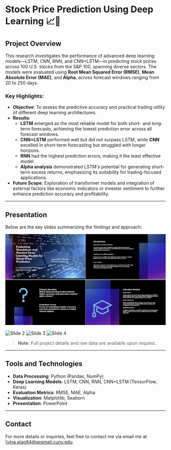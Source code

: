 # Stock Price Prediction Using Deep Learning 📈🧠

## Project Overview
This research investigates the performance of advanced deep learning models—LSTM, CNN, RNN, and CNN+LSTM—in predicting stock prices across 100 U.S. stocks from the S&P 100, spanning diverse sectors. The models were evaluated using **Root Mean Squared Error (RMSE)**, **Mean Absolute Error (MAE)**, and **Alpha**, across forecast windows ranging from 20 to 250 days.

### Key Highlights:
- **Objective**: To assess the predictive accuracy and practical trading utility of different deep learning architectures.
- **Results**:
  - **LSTM** emerged as the most reliable model for both short- and long-term forecasts, achieving the lowest prediction error across all forecast windows.
  - **CNN+LSTM** performed well but did not surpass LSTM, while **CNN** excelled in short-term forecasting but struggled with longer horizons.
  - **RNN** had the highest prediction errors, making it the least effective model.
  - **Alpha analysis** demonstrated LSTM's potential for generating short-term excess returns, emphasizing its suitability for trading-focused applications.
- **Future Scope**: Exploration of transformer models and integration of external factors like economic indicators or investor sentiment to further enhance prediction accuracy and profitability.

---

## Presentation
Below are the key slides summarizing the findings and approach:

![698ppt1](https://github.com/yinaS1234/Deep-Learning-Stock-Price-Prediction/blob/main/resource/698ppt1.png)

![Slide 2](https://github.com/username/repo-name/blob/main/Resources/slide2.png)
![Slide 3](https://github.com/username/repo-name/blob/main/Resources/slide3.png)
![Slide 4](https://github.com/username/repo-name/blob/main/Resources/slide4.png)

> **Note**: Full project details and raw data are available upon request.

---

## Tools and Technologies
- **Data Processing**: Python (Pandas, NumPy)
- **Deep Learning Models**: LSTM, CNN, RNN, CNN+LSTM (TensorFlow, Keras)
- **Evaluation Metrics**: RMSE, MAE, Alpha
- **Visualization**: Matplotlib, Seaborn
- **Presentation**: PowerPoint

---

## Contact
For more details or inquiries, feel free to contact me via email me at [yina.qiao84@spsmail.cuny.edu.
